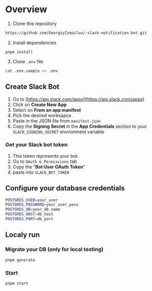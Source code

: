# Overview

1. Clone this repository

```bash
https://github.com/GeorgiyIzmailov/-slack-notification-bot.git
```

2. Install dependencies

```
pnpm install
```

3. Clone `.env` file

```bash
cat .env.sample >> .env
```
## Create Slack Bot

1. Go to [https://api.slack.com/apps](https://api.slack.com/apps) 
2. Click on **Create New App**
3. Select on **From an app manifest**
4. Pick the desired worksapce
5. Paste in the JSON file from `manifest.json`
6. Copy the **Signing Secret** in the **App Credentials** section to your `SLACK_SIGNING_SECRET` environment variable

### Get your Slack bot token
1. This token represents your bot.
2. Go to `OAuth & Permissions` tab
3. Copy the "**Bot User OAuth Token**"
4. paste into `SLACK_BOT_TOKEN`

## Configure your database credentials

```bash
POSTGRES_USER=your_user
POSTGRES_PASSWORD=your_user_pass
POSTGRES_DB=your_db_name
POSTGRES_HOST=db_host
POSTGRES_PORT=db_port
```

## Localy run

### Migrate your DB (only for local testing)

```
pnpm generate
```

### Start

```
pnpm start
```

